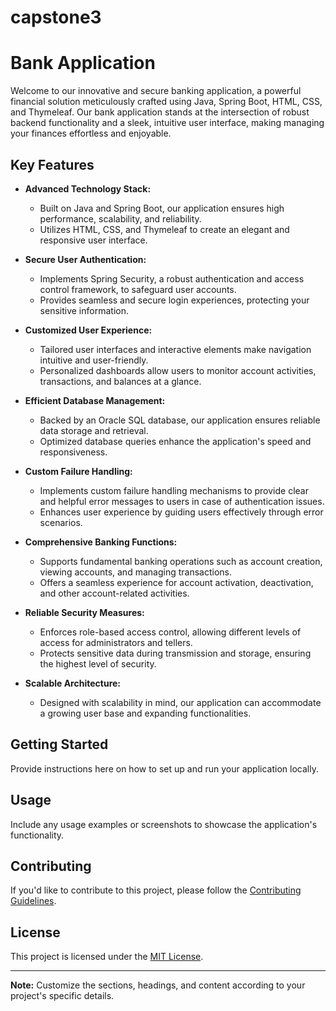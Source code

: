 # capstone3

# Bank Application

Welcome to our innovative and secure banking application, a powerful financial solution meticulously crafted using Java, Spring Boot, HTML, CSS, and Thymeleaf. Our bank application stands at the intersection of robust backend functionality and a sleek, intuitive user interface, making managing your finances effortless and enjoyable.

## Key Features

- **Advanced Technology Stack:**
  - Built on Java and Spring Boot, our application ensures high performance, scalability, and reliability.
  - Utilizes HTML, CSS, and Thymeleaf to create an elegant and responsive user interface.

- **Secure User Authentication:**
  - Implements Spring Security, a robust authentication and access control framework, to safeguard user accounts.
  - Provides seamless and secure login experiences, protecting your sensitive information.

- **Customized User Experience:**
  - Tailored user interfaces and interactive elements make navigation intuitive and user-friendly.
  - Personalized dashboards allow users to monitor account activities, transactions, and balances at a glance.

- **Efficient Database Management:**
  - Backed by an Oracle SQL database, our application ensures reliable data storage and retrieval.
  - Optimized database queries enhance the application's speed and responsiveness.

- **Custom Failure Handling:**
  - Implements custom failure handling mechanisms to provide clear and helpful error messages to users in case of authentication issues.
  - Enhances user experience by guiding users effectively through error scenarios.

- **Comprehensive Banking Functions:**
  - Supports fundamental banking operations such as account creation, viewing accounts, and managing transactions.
  - Offers a seamless experience for account activation, deactivation, and other account-related activities.

- **Reliable Security Measures:**
  - Enforces role-based access control, allowing different levels of access for administrators and tellers.
  - Protects sensitive data during transmission and storage, ensuring the highest level of security.

- **Scalable Architecture:**
  - Designed with scalability in mind, our application can accommodate a growing user base and expanding functionalities.

## Getting Started

Provide instructions here on how to set up and run your application locally.

## Usage

Include any usage examples or screenshots to showcase the application's functionality.

## Contributing

If you'd like to contribute to this project, please follow the [Contributing Guidelines](CONTRIBUTING.md).

## License

This project is licensed under the [MIT License](LICENSE).

---

**Note:** Customize the sections, headings, and content according to your project's specific details.
